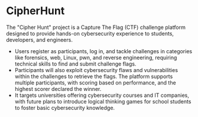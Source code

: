 # CipherHunt

The "Cipher Hunt" project is a Capture The Flag (CTF) challenge platform designed to provide hands-on cybersecurity experience to students, developers, and engineers. 
- Users register as participants, log in, and tackle challenges in categories like forensics, web, Linux, pwn, and reverse engineering, requiring technical skills to find and submit challenge flags.
- Participants will also exploit cybersecurity flaws and vulnerabilities within the challenges to retrieve the flags. The platform supports multiple participants, with scoring based on performance, and the highest scorer declared the winner.
- It targets universities offering cybersecurity courses and IT companies, with future plans to introduce logical thinking games for school students to foster basic cybersecurity knowledge.

